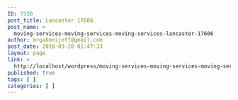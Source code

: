 ```yaml
---
ID: 7330
post_title: Lancaster 17606
post_name: >
  moving-services-moving-services-moving-services-lancaster-17606
author: mrgabonijeff@gmail.com
post_date: 2018-03-28 01:47:33
layout: page
link: >
  http://localhost/wordpress/moving-services-moving-services-moving-services-lancaster-17606/
published: true
tags: [ ]
categories: [ ]
---
```

